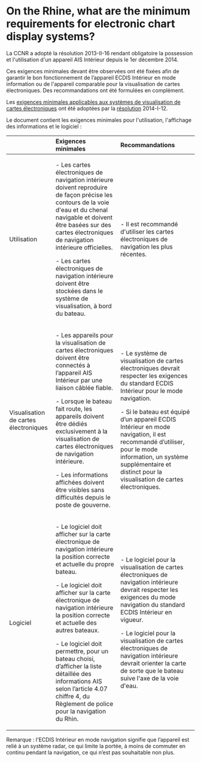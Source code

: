 # On the Rhine, what are the minimum requirements for electronic chart display systems?

La CCNR a adopté la résolution 2013-II-16 rendant obligatoire la possession et l'utilisation d'un appareil AIS Intérieur depuis le 1er décembre 2014.

Ces exigences minimales devant être observées ont été fixées afin de garantir le bon fonctionnement de l’appareil ECDIS Intérieur en mode information ou de l'appareil comparable pour la visualisation de cartes électroniques. Des recommandations ont été formulées en complément.

Les [exigences minimales applicables aux systèmes de visualisation de cartes électroniques](https://www.ccr-zkr.org/files/documents/ris/prot2014I12en_Annexe2.pdf) ont été adoptées par la [résolution](https://www.ccr-zkr.org/13020400-en.html) 2014-I-12.

Le document contient les exigences minimales pour l'utilisation, l'affichage des informations et le logiciel :

<table>
  <thead>
    <tr>
      <th style="text-align:left"></th>
      <th style="text-align:left">Exigences minimales</th>
      <th style="text-align:left">Recommandations</th>
    </tr>
  </thead>
  <tbody>
    <tr>
      <td style="text-align:left">Utilisation</td>
      <td style="text-align:left">
        <p>- Les cartes &#xE9;lectroniques de navigation int&#xE9;rieure doivent
          reproduire de fa&#xE7;on pr&#xE9;cise les contours de la voie d&apos;eau
          et du chenal navigable et doivent &#xEA;tre bas&#xE9;es sur des cartes
          &#xE9;lectroniques de navigation int&#xE9;rieure officielles.</p>
        <p>- Les cartes &#xE9;lectroniques de navigation int&#xE9;rieure doivent
          &#xEA;tre stock&#xE9;es dans le syst&#xE8;me de visualisation, &#xE0; bord
          du bateau.</p>
      </td>
      <td style="text-align:left">- Il est recommand&#xE9; d&apos;utiliser les cartes &#xE9;lectroniques
        de navigation les plus r&#xE9;centes.</td>
    </tr>
    <tr>
      <td style="text-align:left">Visualisation de cartes &#xE9;lectroniques</td>
      <td style="text-align:left">
        <p>- Les appareils pour la visualisation de cartes &#xE9;lectroniques doivent
          &#xEA;tre connect&#xE9;s &#xE0; l&#x2019;appareil AIS Int&#xE9;rieur par
          une liaison c&#xE2;bl&#xE9;e fiable.</p>
        <p>- Lorsque le bateau fait route, les appareils doivent &#xEA;tre d&#xE9;di&#xE9;s
          exclusivement &#xE0; la visualisation de cartes &#xE9;lectroniques de navigation
          int&#xE9;rieure.</p>
        <p>- Les informations affich&#xE9;es doivent &#xEA;tre visibles sans difficult&#xE9;s
          depuis le poste de gouverne.</p>
      </td>
      <td style="text-align:left">
        <p>- Le syst&#xE8;me de visualisation de cartes &#xE9;lectroniques devrait
          respecter les exigences du standard ECDIS Int&#xE9;rieur pour le mode navigation.</p>
        <p>- Si le bateau est &#xE9;quip&#xE9; d&#x2019;un appareil ECDIS Int&#xE9;rieur
          en mode navigation, il est recommand&#xE9; d&#x2019;utiliser, pour le mode
          information, un syst&#xE8;me suppl&#xE9;mentaire et distinct pour la visualisation
          de cartes &#xE9;lectroniques.</p>
      </td>
    </tr>
    <tr>
      <td style="text-align:left">Logiciel</td>
      <td style="text-align:left">
        <p>- Le logiciel doit afficher sur la carte &#xE9;lectronique de navigation
          int&#xE9;rieure la position correcte et actuelle du propre bateau.</p>
        <p>- Le logiciel doit afficher sur la carte &#xE9;lectronique de navigation
          int&#xE9;rieure la position correcte et actuelle des autres bateaux.</p>
        <p>- Le logiciel doit permettre, pour un bateau choisi, d&#x2019;afficher
          la liste d&#xE9;taill&#xE9;e des informations AIS selon l&#x2019;article
          4.07 chiffre 4, du R&#xE8;glement de police pour la navigation du Rhin.</p>
      </td>
      <td style="text-align:left">
        <p>- Le logiciel pour la visualisation de cartes &#xE9;lectroniques de navigation
          int&#xE9;rieure devrait respecter les exigences du mode navigation du standard
          ECDIS Int&#xE9;rieur en vigueur.</p>
        <p>- Le logiciel pour la visualisation de cartes &#xE9;lectroniques de navigation
          int&#xE9;rieure devrait orienter la carte de sorte que le bateau suive
          l&apos;axe de la voie d&apos;eau.</p>
      </td>
    </tr>
  </tbody>
</table>

Remarque : l'ECDIS Intérieur en mode navigation signifie que l’appareil est relié à un système radar, ce qui limite la portée, à moins de commuter en continu pendant la navigation, ce qui n’est pas souhaitable non plus.

